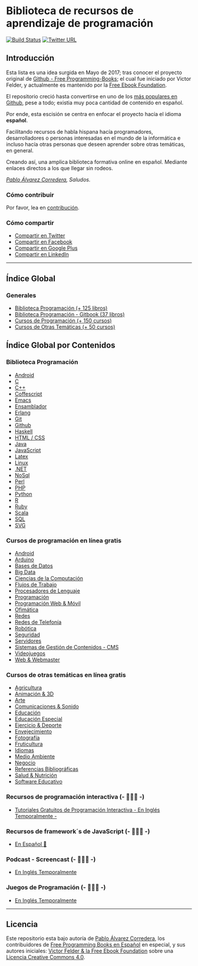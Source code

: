 # Biblioteca de recursos de aprendizaje de programación
[![Build Status](https://travis-ci.org/DpdC/biblioteca-espanol-gratis.svg?branch=master)](https://travis-ci.org/DpdC/biblioteca-espanol-gratis)
[![Twitter URL](https://img.shields.io/twitter/url/http/shields.io.svg?style=social)](https://twitter.com/MundoFramework/)


## **Introducción**

Esta lista es una idea surgida en Mayo de 2017; tras conocer el proyecto original de [Github - Free Programming-Books](https://github.com/EbookFoundation/free-programming-books); el cual fue iniciado por Victor Felder, y actualmente es mantenido por la [Free Ebook Foundation](https://ebookfoundation.org).

El repositorio creció hasta convertirse en uno de los [más populares en Github](https://octoverse.github.com/), pese a todo; existia muy poca cantidad de contenido en español.

Por ende, esta escisión se centra en enfocar el proyecto hacía el idioma **español**.

Facilitando recursos de habla hispana hacía programadores, desarrolladores o personas interesadas en el mundo de la informática e incluso hacía otras personas que deseen aprender sobre otras temáticas, en general. 
 
Creando así, una amplica biblioteca formativa online en español. Mediante enlaces directos a los que llegar sin rodeos.

*[Pablo Álvarez Corredera](http://www.pabloalvarezcorredera.com), Saludos.*


### Cómo contribuir

Por favor, lea en [contribución](/contribucion.md).


### Cómo compartir

+ [Compartir en Twitter](http://twitter.com/home?status=https://github.com/DpdC/biblioteca-espanol-gratis&0ABiblioteca%20de%20Programación)
+ [Compartir en Facebook](http://www.facebook.com/sharer/sharer.php?s=100&p[url]=https://github.com/DpdC/biblioteca-espanol-gratis&p[images][0]=&p[title]=DpdC&p[summary]=)
+ [Compartir en Google Plus](https://plus.google.com/share?url=https://github.com/DpdC/biblioteca-espanol-gratis)
+ [Compartir en LinkedIn](http://www.linkedin.com/shareArticle?mini=true&url=https://github.com/DpdC/biblioteca-espanol-gratis&title=DpdC&summary=&source=)

___

## **Índice Global**

### Generales

+ [Biblioteca Programación (+ 125 libros)](/libros-programacion-gratis.md#Índice)
+ [Biblioteca Programación - Gitbook (37 libros)](https://github.com/DpdC/gitbook-biblioteca-impresionante-en-espanol#gitbook---biblioteca-de-libros-en-español--#Índice)
+ [Cursos de Programación (+ 150 cursos)](https://github.com/DpdC/biblioteca-espanol-gratis/blob/master/cursos-otras-tematicas-gratis.md#Índice)
+ [Cursos de Otras Temáticas (+ 50 cursos)](https://github.com/DpdC/biblioteca-espanol-gratis/blob/master/cursos-otras-tematicas-gratis.md#Índice)

## **Índice Global por Contenidos**

### Biblioteca Programación

+ [Android](https://github.com/DpdC/biblioteca-espanol-gratis/blob/master/libros-programacion-gratis.md#android)
+ [C](https://github.com/DpdC/biblioteca-espanol-gratis/blob/master/libros-programacion-gratis.md#C)
+ [C++](https://github.com/DpdC/biblioteca-espanol-gratis/blob/master/libros-programacion-gratis.md#C++)
+ [Coffescript](https://github.com/DpdC/biblioteca-espanol-gratis/blob/master/libros-programacion-gratis.md#coffescript)
+ [Emacs](https://github.com/DpdC/biblioteca-espanol-gratis/blob/master/libros-programacion-gratis.md#emacs)
+ [Ensamblador](https://github.com/DpdC/biblioteca-espanol-gratis/blob/master/libros-programacion-gratis.md#ensamblador)
+ [Erlang](https://github.com/DpdC/biblioteca-espanol-gratis/blob/master/libros-programacion-gratis.md#erlang)
+ [Git](https://github.com/DpdC/biblioteca-espanol-gratis/blob/master/libros-programacion-gratis.md#git)
+ [Github](https://github.com/DpdC/biblioteca-espanol-gratis/blob/master/libros-programacion-gratis.md#github)
+ [Haskell](https://github.com/DpdC/biblioteca-espanol-gratis/blob/master/libros-programacion-gratis.md#haskell)
+ [HTML / CSS](https://github.com/DpdC/biblioteca-espanol-gratis/blob/master/libros-programacion-gratis.md#html--css)
+ [Java](https://github.com/DpdC/biblioteca-espanol-gratis/blob/master/libros-programacion-gratis.md#java)
+ [JavaScript](https://github.com/DpdC/biblioteca-espanol-gratis/blob/master/libros-programacion-gratis.md#javascript)
+ [Latex](https://github.com/DpdC/biblioteca-espanol-gratis/blob/master/libros-programacion-gratis.md#latex)
+ [Linux](https://github.com/DpdC/biblioteca-espanol-gratis/blob/master/libros-programacion-gratis.md#linux)
+ [.NET](https://github.com/DpdC/biblioteca-espanol-gratis/blob/master/libros-programacion-gratis.md#net)
+ [NoSql](https://github.com/DpdC/biblioteca-espanol-gratis/blob/master/libros-programacion-gratis.md#nosql)
+ [Perl](https://github.com/DpdC/biblioteca-espanol-gratis/blob/master/libros-programacion-gratis.md#perl)
+ [PHP](https://github.com/DpdC/biblioteca-espanol-gratis/blob/master/libros-programacion-gratis.md#php)
+ [Python](https://github.com/DpdC/biblioteca-espanol-gratis/blob/master/libros-programacion-gratis.md#python)
+ [R](https://github.com/DpdC/biblioteca-espanol-gratis/blob/master/libros-programacion-gratis.md#r)
+ [Ruby](https://github.com/DpdC/biblioteca-espanol-gratis/blob/master/libros-programacion-gratis.md#ruby)
+ [Scala](https://github.com/DpdC/biblioteca-espanol-gratis/blob/master/libros-programacion-gratis.md#scala)
+ [SQL](https://github.com/DpdC/biblioteca-espanol-gratis/blob/master/libros-programacion-gratis.md#sql)
+ [SVG](https://github.com/DpdC/biblioteca-espanol-gratis/blob/master/libros-programacion-gratis.md#svg)


### Cursos de programación en línea gratis

+ [Android](https://github.com/DpdC/biblioteca-espanol-gratis/blob/master/cursos-programacion-gratis.md#android)
+ [Arduino](https://github.com/DpdC/biblioteca-espanol-gratis/blob/master/cursos-programacion-gratis.md#arduino)
+ [Bases de Datos](https://github.com/DpdC/biblioteca-espanol-gratis/blob/master/cursos-programacion-gratis.md#bases-de-datos)
+ [Big Data](https://github.com/DpdC/biblioteca-espanol-gratis/blob/master/cursos-programacion-gratis.md#bid-data)
+ [Ciencias de la Computación](https://github.com/DpdC/biblioteca-espanol-gratis/blob/master/cursos-programacion-gratis.md#ciencias-de-la-computacion)
+ [Flujos de Trabajo](https://github.com/DpdC/biblioteca-espanol-gratis/blob/master/cursos-programacion-gratis.md#flujos-de-trabajo)
+ [Procesadores de Lenguaje](https://github.com/DpdC/biblioteca-espanol-gratis/blob/master/cursos-programacion-gratis.md#procesadores-de-lenguaje)
+ [Programación](https://github.com/DpdC/biblioteca-espanol-gratis/blob/master/cursos-programacion-gratis.md#programacion)
+ [Programación Web & Móvil](https://github.com/DpdC/biblioteca-espanol-gratis/blob/master/cursos-programacion-gratis.md#programacion--movil)
+ [Ofimática](https://github.com/DpdC/biblioteca-espanol-gratis/blob/master/cursos-programacion-gratis.md#ofimatica)
+ [Redes](https://github.com/DpdC/biblioteca-espanol-gratis/blob/master/cursos-programacion-gratis.md#redes)
+ [Redes de Telefonía](https://github.com/DpdC/biblioteca-espanol-gratis/blob/master/cursos-programacion-gratis.md#redes-de-telefonia)
+ [Robótica](https://github.com/DpdC/biblioteca-espanol-gratis/blob/master/cursos-programacion-gratis.md#robotica)
+ [Seguridad](https://github.com/DpdC/biblioteca-espanol-gratis/blob/master/cursos-programacion-gratis.md#seguridad)
+ [Servidores](https://github.com/DpdC/biblioteca-espanol-gratis/blob/master/cursos-programacion-gratis.md#servidores)
+ [Sistemas de Gestión de Contenidos - CMS](https://github.com/DpdC/biblioteca-espanol-gratis/blob/master/cursos-programacion-gratis.md#sistemas-de-gestion-de-contenidos-cms)
+ [Videojuegos](https://github.com/DpdC/biblioteca-espanol-gratis/blob/master/cursos-programacion-gratis.md#videojuegos)
+ [Web & Webmaster](https://github.com/DpdC/biblioteca-espanol-gratis/blob/master/cursos-programacion-gratis.md#web-webmaster)


### Cursos de otras temáticas en línea gratis

+ [Agricultura](/cursos-otras-tematicas-gratis.md#agricultura)
+ [Animación & 3D](/cursos-otras-tematicas-gratis.md#animacion--3D)
+ [Arte](/cursos-otras-tematicas-gratis.md#arte)
+ [Comunicaciones & Sonido](/cursos-otras-tematicas-gratis.md#comunicaciones--sonido)
+ [Educación](/cursos-otras-tematicas-gratis.md#educacion)
+ [Educación Especial](/cursos-otras-tematicas-gratis.md#educacion-especial)
+ [Ejercicio & Deporte](/cursos-otras-tematicas-gratis.md#ejercicio--deporte)
+ [Envejecimiento](/cursos-otras-tematicas-gratis.md#envejecimiento)
+ [Fotografía](/cursos-otras-tematicas-gratis.md#fotografia)
+ [Fruticultura](/cursos-otras-tematicas-gratis.md#fruticultura)
+ [Idiomas](/cursos-otras-tematicas-gratis.md#idiomas)
+ [Medio Ambiente](/cursos-otras-tematicas-gratis.md#medio-ambiente)
+ [Negocio](/cursos-otras-tematicas-gratis.md#negocio)
+ [Referencias Bibliográficas](/cursos-otras-tematicas-gratis.md#referencias-bibliograficas)
+ [Salud & Nutrición](/cursos-otras-tematicas-gratis.md#salud--nutricion)
+ [Software Educativo](/cursos-otras-tematicas-gratis.md#software-educativo)


### Recursos de programación interactiva (- :construction::construction::construction: -)

+ [Tutoriales Gratuitos de Programación Interactiva - En Inglés Temporalmente -](/free-programming-interactive-tutorials-en.md)


### Recursos de framework´s  de JavaScript (- :construction::construction::construction: -)

+ [En Español :construction:](/recursos-frameworks-javascript.md)


### Podcast - Screencast (- :construction::construction::construction: -)

+ [En Inglés Temporalmente](https://github.com/EbookFoundation/free-programming-books/blob/master/free-podcasts-screencasts-cs.md)


### Juegos de Programación (- :construction::construction::construction: -)
+ [En Inglés Temporalmente](https://github.com/EbookFoundation/free-programming-books/blob/master/free-programming-playgrounds.md)


---

## **Licencia**

Este repositorio esta bajo autoría de [Pablo Álvarez Corredera](http://www.pabloalvarezcorredera.com), los contribuidores de [Free Programming Books en Español](https://github.com/EbookFoundation/free-programming-books/blob/master/free-programming-books-es.md) en especial, y sus autores iniciales: [Victor Felder & la Free Ebook Foundation](/LICENCIA.txt) sobre una [Licencia Creative Commons 4.0](https://creativecommons.org/licenses/by/4.0/deed.es_ES).
